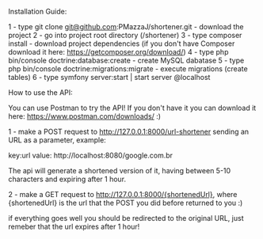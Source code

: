 Installation Guide:

1 - type git clone git@github.com:PMazzaJ/shortener.git - download the project
2 - go into project root directory (/shortener)
3 - type composer install - download project dependencies (if you don't have Composer download it here: https://getcomposer.org/download/)
4 - type php bin/console doctrine:database:create - create MySQL dabatase
5 - type php bin/console doctrine:migrations:migrate - execute migrations (create tables)
6 - type symfony server:start | start server @localhost

How to use the API:

You can use Postman to try the API! If you don't have it you can download it here: https://www.postman.com/downloads/ :)

1 - make a POST request to http://127.0.0.1:8000/url-shortener sending an URL as a parameter, example:



key:url 
value: http://localhost:8080/google.com.br

The api will generate a shortened version of it, having between 5-10 characters and expiring after 1 hour.

2 - make a GET request to http://127.0.0.1:8000/{shortenedUrl}, where {shortenedUrl} is the url that the POST you did before returned to you :)

if everything goes well you should be redirected to the original URL, just remeber that the url expires after 1 hour!
	
	
